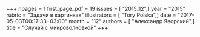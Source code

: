 +++
npages = 1
first_page_pdf = 19
issues = [ "2015_12",]
year = "2015"
rubric = "Задачи в картинках"
illustrators = [ "Tory Polska",]
date = "2017-05-03T00:17:33+03:00"
month = "12"
authors = [ "Александр Яворский",]
title = "Случай с микроволновкой"
+++
